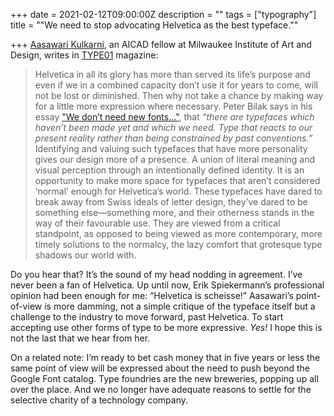 +++
date = 2021-02-12T09:00:00Z
description = ""
tags = ["typography"]
title = "\"We need to stop advocating Helvetica as the best typeface.\""

+++
[Aasawari Kulkarni](https://aasawarikulkarni.com), an AICAD fellow at Milwaukee Institute of Art and Design, writes in [TYPE01](https://type-01.com) magazine:

> Helvetica in all its glory has more than served its life’s purpose and even if we in a combined capacity don’t use it for years to come, will not be lost or diminished. Then why not take a chance by making way for a little more expression where necessary. Peter Bilak says in his essay ["We don’t need new fonts…"](https://www.typotheque.com/articles/we_dont_need_new_fonts), that _“there are typefaces which haven’t been made yet and which we need. Type that reacts to our present reality rather than being constrained by past conventions.”_ Identifying and valuing such typefaces that have more personality gives our design more of a presence. A union of literal meaning and visual perception through an intentionally defined identity. It is an opportunity to make more space for typefaces that aren’t considered ‘normal’ enough for Helvetica’s world. These typefaces have dared to break away from Swiss ideals of letter design, they’ve dared to be something else—something more, and their otherness stands in the way of their favourable use. They are viewed from a critical standpoint, as opposed to being viewed as more contemporary, more timely solutions to the normalcy, the lazy comfort that grotesque type shadows our world with.

Do you hear that? It’s the sound of my head nodding in agreement. I’ve never been a fan of Helvetica. Up until now, Erik Spiekermann’s professional opinion had been enough for me: “Helvetica is scheisse!” Aasawari’s point-of-view is more damming, not a simple critique of the typeface itself but a challenge to the industry to move forward, past Helvetica. To start accepting use other forms of type to be more expressive. _Yes!_ I hope this is not the last that we hear from her.

On a related note: I’m ready to bet cash money that in five years or less the same point of view will be expressed about the need to push beyond the Google Font catalog. Type foundries are the new breweries, popping up all over the place. And we no longer have adequate reasons to settle for the selective charity of a technology company.
